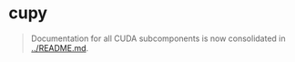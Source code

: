 <!--
######################################################################
# THIS FILE CAN BE DELETED
# All CUDA subcomponent documentation is now consolidated in
# ../README.md (the parent CUDA directory).
# You do NOT need this file anymore.
######################################################################
# COMMIT-TRACKING: UUID-20240730-100000-B4D1
# Description: Stub - refer to consolidated CUDA README.
# Author: Mr K / GitHub Copilot
#
# File location diagram:
# jetc/                          <- Main project folder
# ├── README.md                  <- Project documentation
# ├── buildx/                    <- Buildx directory
# │   ├── build/                   <- Build stages directory
# │   │   └── 01-cuda/             <- CUDA directory
# │   │       └── cupy/            <- Current directory
# │   │           └── README.md    <- THIS FILE
# └── ...                        <- Other project files
-->
# cupy

> Documentation for all CUDA subcomponents is now consolidated in [../README.md](../README.md).
